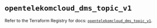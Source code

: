 # `opentelekomcloud_dms_topic_v1`

Refer to the Terraform Registry for docs: [`opentelekomcloud_dms_topic_v1`](https://registry.terraform.io/providers/opentelekomcloud/opentelekomcloud/1.36.42/docs/resources/dms_topic_v1).
